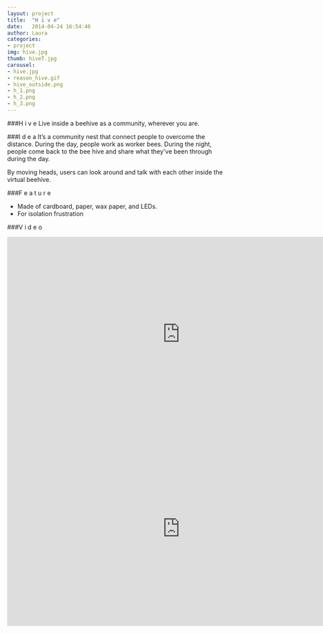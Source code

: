 ```yaml
---
layout: project
title:  "H i v e"
date:   2014-04-24 16:54:46
author: Laura
categories:
- project
img: hive.jpg
thumb: hiveT.jpg
carousel:
- hive.jpg
- reason_hive.gif
- hive_outside.png
- h_1.png
- h_2.png
- h_3.png
---
```

###H i v e
Live inside a beehive as a community, wherever you are.

###I d e a
It’s a community nest that connect people to overcome the distance. During the day, people work as worker bees. During the night, people come back to the bee hive and share what they've been through during the day.

By moving heads, users can look around and talk with each other inside the virtual beehive.

###F e a t u r e
- Made of cardboard, paper, wax paper, and LEDs.
- For isolation frustration

###V i d e o
<iframe src="https://player.vimeo.com/video/128157746?color=c9ff23" width="800" height="450" frameborder="0" webkitallowfullscreen mozallowfullscreen allowfullscreen></iframe><br>

<iframe src="https://player.vimeo.com/video/128157885?color=c9ff23" width="800" height="450" frameborder="0" webkitallowfullscreen mozallowfullscreen allowfullscreen></iframe>